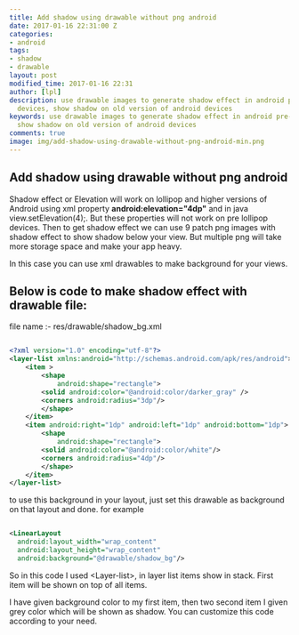 ```yaml
---
title: Add shadow using drawable without png android
date: 2017-01-16 22:31:00 Z
categories:
- android
tags:
- shadow
- drawable
layout: post
modified_time: 2017-01-16 22:31
author: [lpl]
description: use drawable images to generate shadow effect in android pre-lollipop
  devices, show shadow on old version of android devices
keywords: use drawable images to generate shadow effect in android pre-lollipop devices,
  show shadow on old version of android devices
comments: true
image: img/add-shadow-using-drawable-without-png-android-min.png
---
```


## Add shadow using drawable without png android
Shadow effect or Elevation will work on lollipop and higher versions of Android
using xml property **android:elevation="4dp"** and in java
view.setElevation(4);. But these properties will not work on pre lollipop
devices. Then to get shadow effect we can use 9 patch png images with shadow
effect to show shadow below your view. But multiple png will take more storage
space and make your app heavy.

In this case you can use xml drawables to make background for your views.

## Below is code to make shadow effect with drawable file:

file name :- res/drawable/shadow_bg.xml

```xml

<?xml version="1.0" encoding="utf-8"?>
<layer-list xmlns:android="http://schemas.android.com/apk/res/android">
    <item >
        <shape
            android:shape="rectangle">
        <solid android:color="@android:color/darker_gray" />
        <corners android:radius="3dp"/>
        </shape>
    </item>
    <item android:right="1dp" android:left="1dp" android:bottom="1dp">
        <shape
            android:shape="rectangle">
        <solid android:color="@android:color/white"/>
        <corners android:radius="4dp"/>
        </shape>
    </item>
</layer-list>

```

to use this background in your layout, just set this drawable as background on that layout and done.
for example

```xml

<LinearLayout
  android:layout_width="wrap_content"
  android:layout_height="wrap_content"
  android:background="@drawable/shadow_bg"/>

```

So in this code I used \<Layer-list\>, in layer list items show in stack. First
item will be shown on top of all items.

I have given background color to my first item, then two second item I given
grey color which will be shown as shadow. You can customize this code according
to your need.
